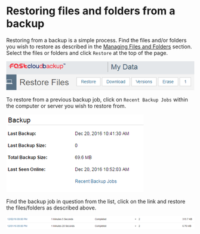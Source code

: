 # Restoring files and folders from a backup

Restoring from a backup is a simple process.  Find the files and/or folders you wish to restore as described in the [Managing Files and Folders](https://docs.ukfast.co.uk/FASTcloudbackup/Managingfilesandfolders.html) section.  Select the files or folders and click `Restore` at the top of the page.

![file options](files/file_options.PNG)


To restore from a previous backup job, click on `Recent Backup Jobs` within the computer or server you wish to restore from.

![recent backup jobs](files/recent_backup_jobs.PNG)

Find the backup job in question from the list, click on the link and restore the files/folders as described above.

![recent jobs](files/recent_jobs.PNG)
